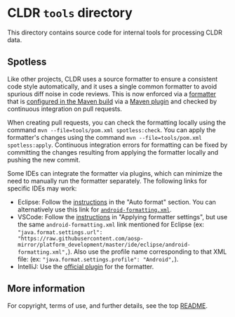# CLDR `tools` directory

This directory contains source code for internal tools for processing CLDR data.

## Spotless

Like other projects, CLDR uses a source formatter to ensure a consistent code style automatically, and it uses a single common formatter to avoid spurious diff noise in code reviews.  This is now enforced via a [formatter](https://github.com/google/google-java-format) that is [configured in the Maven build](../.github/workflows/maven.yml) via a [Maven plugin](https://github.com/diffplug/spotless/tree/main/plugin-maven) and checked by continuous integration on pull requests.

When creating pull requests, you can check the formatting locally using the command `mvn --file=tools/pom.xml spotless:check`.  You can apply the formatter's changes using the command `mvn --file=tools/pom.xml spotless:apply`.  Continuous integration errors for formatting can be fixed by committing the changes resulting from applying the formatter locally and pushing the new commit.

Some IDEs can integrate the formatter via plugins, which can minimize the need to manually run the formatter separately.  The following links for specific IDEs may work:

* Eclipse: Follow the [instructions](https://source.android.com/devices/tech/test_infra/tradefed/development/eclipse#auto_format) in the "Auto format" section. You can alternatively use this link for [`android-formatting.xml`](https://raw.githubusercontent.com/aosp-mirror/platform_development/master/ide/eclipse/android-formatting.xml).
* VSCode: Follow the [instructions](https://code.visualstudio.com/docs/java/java-linting#_formatter) in "Applying formatter settings", but use the same `android-formatting.xml` link mentioned for Eclipse (ex: `"java.format.settings.url": "https://raw.githubusercontent.com/aosp-mirror/platform_development/master/ide/eclipse/android-formatting.xml",`).  Also use the profile name corresponding to that XML file: (ex: `"java.format.settings.profile": "Android",`).
* IntelliJ: Use the [official plugin](https://plugins.jetbrains.com/plugin/8527-google-java-format/) for the formatter.

## More information

For copyright, terms of use, and further details, see the top [README](../README.md).
